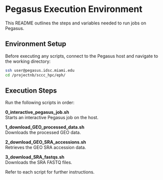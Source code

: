 # Pegasus Execution Environment

This README outlines the steps and variables needed to run jobs on Pegasus.

## Environment Setup

Before executing any scripts, connect to the Pegasus host and navigate to the working directory:

```bash
ssh user@pegasus.idsc.miami.edu
cd /projectnb/sccc_hpc/eph/
```

## Execution Steps

Run the following scripts in order:

**0_interactive_pegasus_job.sh**  
   Starts an interactive Pegasus job on the host.

**1_download_GEO_processed_data.sh**  
   Downloads the processed GEO data.

**2_download_GEO_SRA_accessions.sh**  
   Retrieves the GEO SRA accession data.

**3_download_SRA_fastqs.sh**  
   Downloads the SRA FASTQ files.

Refer to each script for further instructions.